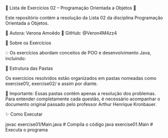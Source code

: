 🎀 Lista de Exercícios 02 – Programação Orientada a Objetos 🎀

Este repositório contém a resolução da Lista 02 da disciplina Programação Orientada a Objetos.

📌 Autora: Verona Amoêdo
📌 GitHub: @Veron4M4zz4

🌸 Sobre os Exercícios

💡 Os exercícios abordam conceitos de POO e desenvolvimento Java, incluindo:


📂 Estrutura das Pastas

Os exercícios resolvidos estão organizados em pastas nomeadas como exercise01/, exercise02/ e assim por diante.

📌 Importante: Essas pastas contêm apenas a resolução dos problemas. Para entender completamente cada questão, é necessário acompanhar o documento original passado pelo professor Arthur Henrique Kronbauer. 

✨ Como Executar

javac exercise01/Main.java  # Compila o código
java exercise01.Main        # Executa o programa
